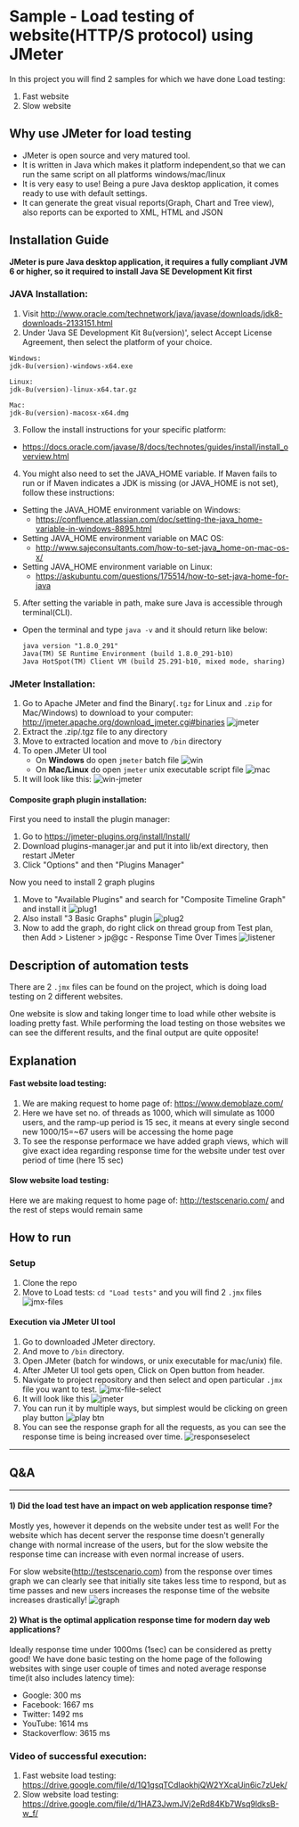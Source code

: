 # Sample - Load testing of website(HTTP/S protocol) using JMeter

In this project you will find 2 samples for which we have done Load testing:
1) Fast website
2) Slow website

## Why use JMeter for load testing
- JMeter is open source and very matured tool.
- It is written in Java which makes it platform independent,so that we can run the same script on all platforms windows/mac/linux
- It is very easy to use! Being a pure Java desktop application, it comes ready to use with default settings.
- It can generate the great visual reports(Graph, Chart and Tree view), also reports can be exported to XML, HTML and JSON

## Installation Guide
**JMeter is pure Java desktop application, it requires a fully compliant JVM 6 or higher, so it required to install Java SE Development Kit first**

### JAVA Installation:
1) Visit http://www.oracle.com/technetwork/java/javase/downloads/jdk8-downloads-2133151.html
2) Under 'Java SE Development Kit 8u(version)', select Accept License Agreement, then select the platform of your choice.
```
Windows:
jdk-8u(version)-windows-x64.exe

Linux:
jdk-8u(version)-linux-x64.tar.gz

Mac:
jdk-8u(version)-macosx-x64.dmg
```
3) Follow the install instructions for your specific platform:
* https://docs.oracle.com/javase/8/docs/technotes/guides/install/install_overview.html

4) You might also need to set the JAVA_HOME variable. If Maven fails to run or if Maven indicates a JDK is missing (or JAVA_HOME is not set), follow these instructions:
- Setting the JAVA_HOME environment variable on Windows:
  - https://confluence.atlassian.com/doc/setting-the-java_home-variable-in-windows-8895.html
- Setting JAVA_HOME environment variable on MAC OS:
  - http://www.sajeconsultants.com/how-to-set-java_home-on-mac-os-x/
- Setting JAVA_HOME environment variable on Linux:
  - https://askubuntu.com/questions/175514/how-to-set-java-home-for-java

5) After setting the variable in path, make sure Java is accessible through terminal(CLI).
- Open the terminal and type `java -v` and it should return like below:
   ```
   java version "1.8.0_291"
   Java(TM) SE Runtime Environment (build 1.8.0_291-b10)
   Java HotSpot(TM) Client VM (build 25.291-b10, mixed mode, sharing)
   ```

### JMeter Installation:
1) Go to Apache JMeter and find the Binary(`.tgz` for Linux and `.zip` for Mac/Windows) to download to your computer: http://jmeter.apache.org/download_jmeter.cgi#binaries
   ![jmeter](https://drive.google.com/uc?export=view&id=1rZ0eER-lSMEeq0fjlfVop8CM_QnwNImk)
2) Extract the .zip/.tgz file to any directory
3) Move to extracted location and move to `/bin` directory
4) To open JMeter UI tool
   - On **Windows** do open `jmeter` batch file
     ![win](https://drive.google.com/uc?export=view&id=1F6VTah1Jm1GLQ8_xzhdwiJ974x1il9iZ)
   - On **Mac/Linux** do open `jmeter` unix executable script file
     ![mac](https://drive.google.com/uc?export=view&id=1ZEa_qklpUkbBmD7qPqJoBedGtgoSYncD)
4) It will look like this:
   ![win-jmeter](https://drive.google.com/uc?export=view&id=1QfrjwBl1wWcu1czKpq4n649oXjMyHJqP)

#### Composite graph plugin installation:
First you need to install the plugin manager:
1) Go to https://jmeter-plugins.org/install/Install/
2) Download plugins-manager.jar and put it into lib/ext directory, then restart JMeter
3) Click "Options" and then "Plugins Manager"

Now you need to install 2 graph plugins
1) Move to "Available Plugins" and search for "Composite Timeline Graph" and install it
   ![plug1](https://drive.google.com/uc?export=view&id=1FwGUy0uykU7CEYUbELzDHrsjUBR8JhAE)
2) Also install "3 Basic Graphs" plugin
   ![plug2](https://drive.google.com/uc?export=view&id=1RWZrTwacubVK6xp99cofrOwsFeocnTKB)
3) Now to add the graph, do right click on thread group from Test plan, then Add > Listener > jp@gc - Response Time Over Times
   ![listener](https://drive.google.com/uc?export=view&id=12hEd2dAZLFRNSjQ7VLQ1UdGNAcFjMAeJ)

## Description of automation tests
There are 2 `.jmx` files can be found on the project, which is doing load testing on 2 different websites. 

One website is slow and taking longer time to load while other website is loading pretty fast. 
While performing the load testing on those websites we can see the different results, and the final output are quite opposite! 

## Explanation
#### Fast website load testing:
1) We are making request to home page of: https://www.demoblaze.com/
2) Here we have set no. of threads as 1000, which will simulate as 1000 users, and the ramp-up period is 15 sec, it means at every single second new 1000/15=~67 users will be accessing the home page
3) To see the response performace we have added graph views, which will give exact idea regarding response time for the website under test over period of time (here 15 sec)
#### Slow website load testing:
Here we are making request to home page of: http://testscenario.com/ and the rest of steps would remain same


## How to run
### Setup

1) Clone the repo
2) Move to Load tests: `cd "Load tests"` and you will find 2 `.jmx` files
   ![jmx-files](https://drive.google.com/uc?export=view&id=1QSUUn2xYfopEsZg6LPVJMz4GkFA24A49)

#### Execution via JMeter UI tool
1) Go to downloaded JMeter directory.
2) And move to `/bin` directory.
3) Open JMeter (batch for windows, or unix executable for mac/unix) file. 
4) After JMeter UI tool gets open, Click on Open button from header.
5) Navigate to project repository and then select and open particular `.jmx` file you want to test.
   ![jmx-file-select](https://drive.google.com/uc?export=view&id=1VGYo7IRS-V4L0o9VGMtpP803DGjw_9er)
6) It will look like this
   ![jmeter](https://drive.google.com/uc?export=view&id=1lCNxwxSM-wxfznyZQ99IGkovOiGivg1o)
7) You can run it by multiple ways, but simplest would be clicking on green play button
   ![play btn](https://drive.google.com/uc?export=view&id=1nDzS1Ofo_BTYg9HNEgNCdg9akvVhNqDY)
8) You can see the response graph for all the requests, as you can see the response time is being increased over time.
   ![responseselect](https://drive.google.com/uc?export=view&id=1WK2W4BRdUnybVxSBIOmEJpZFSlR38qQd)

----------------------------------
## Q&A

----------------------------------
#### 1) Did the load test have an impact on web application response time?
Mostly yes, however it depends on the website under test as well! 
For the website which has decent server the response time doesn't generally change with normal increase of the users, but for the slow website the response time can increase with even normal increase of users.

For slow website(http://testscenario.com) from the response over times graph we can clearly see that initially site takes less time to respond, but as time passes and new users increases the response time of the website increases drastically!
![graph](https://drive.google.com/uc?export=view&id=1UTG_zjjqxElN9VQQmXNXNNsyc76WgRXp)

#### 2) What is the optimal application response time for modern day web applications?
Ideally response time under 1000ms (1sec) can be considered as pretty good! We have done basic testing on the home page of the following websites with singe user couple of times and noted average response time(it also includes latency time):
- Google: 300 ms
- Facebook: 1667 ms
- Twitter: 1492 ms
- YouTube: 1614 ms
- Stackoverflow: 3615 ms 


### Video of successful execution:
1) Fast website load testing: https://drive.google.com/file/d/1Q1gsqTCdlaokhjQW2YXcaUin6ic7zUek/
2) Slow website load testing: https://drive.google.com/file/d/1HAZ3JwmJVj2eRd84Kb7Wsq9ldksB-w_f/ 
